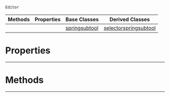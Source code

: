  `Editor`

|Methods|Properties|Base Classes|Derived Classes|
|---|---|---|---|
| | |[springsubtool](https://github.com/PlasmaEngine/PlasmaDocs/blob/master/code_reference/class_reference/springsubtool.markdown)|[selectorspringsubtool](https://github.com/PlasmaEngine/PlasmaDocs/blob/master/code_reference/class_reference/selectorspringsubtool.markdown)|


 #  Properties


---  
 #  Methods


---  
 

 